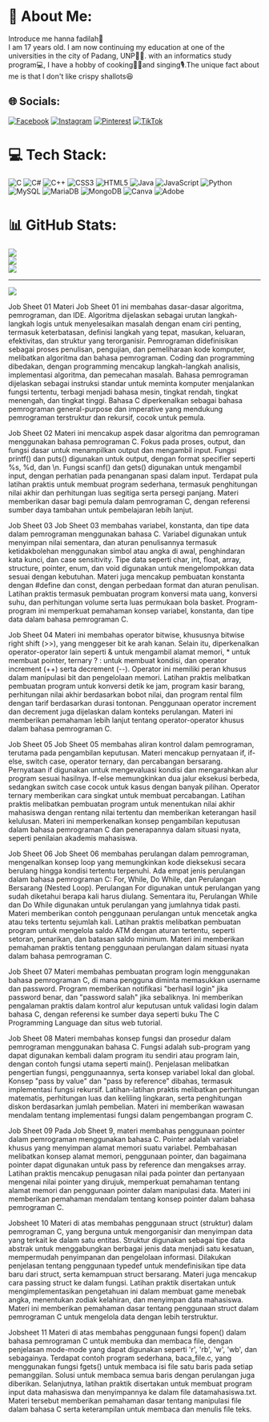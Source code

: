 # 💫 About Me:
Introduce me hanna fadilah👋<br>I am 17 years old. I am now continuing my education at one of the universities in the city of Padang, UNP👩‍🎓. with an informatics study program💻, I have a hobby of cooking👩‍🍳and singing🎙.The unique fact about me is that I don't like crispy shallots😆


## 🌐 Socials:
[![Facebook](https://img.shields.io/badge/Facebook-%231877F2.svg?logo=Facebook&logoColor=white)](https://facebook.com/Hannaa) [![Instagram](https://img.shields.io/badge/Instagram-%23E4405F.svg?logo=Instagram&logoColor=white)](https://instagram.com/hnnafdl) [![Pinterest](https://img.shields.io/badge/Pinterest-%23E60023.svg?logo=Pinterest&logoColor=white)](https://pinterest.com/hannafadhilah0859) [![TikTok](https://img.shields.io/badge/TikTok-%23000000.svg?logo=TikTok&logoColor=white)](https://tiktok.com/@user1234555710) 

# 💻 Tech Stack:
![C](https://img.shields.io/badge/c-%2300599C.svg?style=plastic&logo=c&logoColor=white) ![C#](https://img.shields.io/badge/c%23-%23239120.svg?style=plastic&logo=csharp&logoColor=white) ![C++](https://img.shields.io/badge/c++-%2300599C.svg?style=plastic&logo=c%2B%2B&logoColor=white) ![CSS3](https://img.shields.io/badge/css3-%231572B6.svg?style=plastic&logo=css3&logoColor=white) ![HTML5](https://img.shields.io/badge/html5-%23E34F26.svg?style=plastic&logo=html5&logoColor=white) ![Java](https://img.shields.io/badge/java-%23ED8B00.svg?style=plastic&logo=openjdk&logoColor=white) ![JavaScript](https://img.shields.io/badge/javascript-%23323330.svg?style=plastic&logo=javascript&logoColor=%23F7DF1E) ![Python](https://img.shields.io/badge/python-3670A0?style=plastic&logo=python&logoColor=ffdd54) ![MySQL](https://img.shields.io/badge/mysql-%2300000f.svg?style=plastic&logo=mysql&logoColor=white) ![MariaDB](https://img.shields.io/badge/MariaDB-003545?style=plastic&logo=mariadb&logoColor=white) ![MongoDB](https://img.shields.io/badge/MongoDB-%234ea94b.svg?style=plastic&logo=mongodb&logoColor=white) ![Canva](https://img.shields.io/badge/Canva-%2300C4CC.svg?style=plastic&logo=Canva&logoColor=white) ![Adobe](https://img.shields.io/badge/adobe-%23FF0000.svg?style=plastic&logo=adobe&logoColor=white)
# 📊 GitHub Stats:
![](https://github-readme-stats.vercel.app/api?username=nanaux&theme=bear&hide_border=false&include_all_commits=true&count_private=false)<br/>
![](https://github-readme-streak-stats.herokuapp.com/?user=nanaux&theme=bear&hide_border=false)<br/>
![](https://github-readme-stats.vercel.app/api/top-langs/?username=nanaux&theme=bear&hide_border=false&include_all_commits=true&count_private=false&layout=compact)

---
[![](https://visitcount.itsvg.in/api?id=nanaux&icon=0&color=5)](https://visitcount.itsvg.in)

<!-- Proudly created with GPRM ( https://gprm.itsvg.in ) -->
Job Sheet 01
Materi Job Sheet 01 ini membahas dasar-dasar algoritma, pemrograman, dan IDE. Algoritma dijelaskan sebagai urutan langkah-langkah logis untuk menyelesaikan masalah dengan enam ciri penting, termasuk keterbatasan, definisi langkah yang tepat, masukan, keluaran, efektivitas, dan struktur yang terorganisir. Pemrograman didefinisikan sebagai proses penulisan, pengujian, dan pemeliharaan kode komputer, melibatkan algoritma dan bahasa pemrograman. Coding dan programming dibedakan, dengan programming mencakup langkah-langkah analisis, implementasi algoritma, dan pemecahan masalah. Bahasa pemrograman dijelaskan sebagai instruksi standar untuk meminta komputer menjalankan fungsi tertentu, terbagi menjadi bahasa mesin, tingkat rendah, tingkat menengah, dan tingkat tinggi. Bahasa C diperkenalkan sebagai bahasa pemrograman general-purpose dan imperative yang mendukung pemrograman terstruktur dan rekursif, cocok untuk pemula.

Job Sheet 02
Materi ini mencakup aspek dasar algoritma dan pemrograman menggunakan bahasa pemrograman C. Fokus pada proses, output, dan fungsi dasar untuk menampilkan output dan mengambil input. Fungsi printf() dan puts() digunakan untuk output, dengan format specifier seperti %s, %d, dan \n. Fungsi scanf() dan gets() digunakan untuk mengambil input, dengan perhatian pada penanganan spasi dalam input. Terdapat pula latihan praktis untuk membuat program sederhana, termasuk penghitungan nilai akhir dan perhitungan luas segitiga serta persegi panjang. Materi memberikan dasar bagi pemula dalam pemrograman C, dengan referensi sumber daya tambahan untuk pembelajaran lebih lanjut.

Job Sheet 03
Job Sheet 03 membahas variabel, konstanta, dan tipe data dalam pemrograman menggunakan bahasa C. Variabel digunakan untuk menyimpan nilai sementara, dan aturan penulisannya termasuk ketidakbolehan menggunakan simbol atau angka di awal, penghindaran kata kunci, dan case sensitivity. Tipe data seperti char, int, float, array, structure, pointer, enum, dan void digunakan untuk mengelompokkan data sesuai dengan kebutuhan. Materi juga mencakup pembuatan konstanta dengan #define dan const, dengan perbedaan format dan aturan penulisan. Latihan praktis termasuk pembuatan program konversi mata uang, konversi suhu, dan perhitungan volume serta luas permukaan bola basket. Program-program ini memperkuat pemahaman konsep variabel, konstanta, dan tipe data dalam bahasa pemrograman C.

Job Sheet 04
Materi ini membahas operator bitwise, khususnya bitwise right shift (>>), yang menggeser bit ke arah kanan. Selain itu, diperkenalkan operator-operator lain seperti & untuk mengambil alamat memori, * untuk membuat pointer, ternary ? : untuk membuat kondisi, dan operator increment (++) serta decrement (--). Operator ini memiliki peran khusus dalam manipulasi bit dan pengelolaan memori. Latihan praktis melibatkan pembuatan program untuk konversi detik ke jam, program kasir barang, perhitungan nilai akhir berdasarkan bobot nilai, dan program rental film dengan tarif berdasarkan durasi tontonan. Penggunaan operator increment dan decrement juga dijelaskan dalam konteks perulangan. Materi ini memberikan pemahaman lebih lanjut tentang operator-operator khusus dalam bahasa pemrograman C.

Job Sheet 05
Job Sheet 05 membahas aliran kontrol dalam pemrograman, terutama pada pengambilan keputusan. Materi mencakup pernyataan if, if-else, switch case, operator ternary, dan percabangan bersarang. Pernyataan if digunakan untuk mengevaluasi kondisi dan mengarahkan alur program sesuai hasilnya. If-else memungkinkan dua jalur eksekusi berbeda, sedangkan switch case cocok untuk kasus dengan banyak pilihan. Operator ternary memberikan cara singkat untuk membuat percabangan. Latihan praktis melibatkan pembuatan program untuk menentukan nilai akhir mahasiswa dengan rentang nilai tertentu dan memberikan keterangan hasil kelulusan. Materi ini memperkenalkan konsep pengambilan keputusan dalam bahasa pemrograman C dan penerapannya dalam situasi nyata, seperti penilaian akademis mahasiswa.

Job Sheet 06
Job Sheet 06 membahas perulangan dalam pemrograman, mengenalkan konsep loop yang memungkinkan kode dieksekusi secara berulang hingga kondisi tertentu terpenuhi. Ada empat jenis perulangan dalam bahasa pemrograman C: For, While, Do While, dan Perulangan Bersarang (Nested Loop). Perulangan For digunakan untuk perulangan yang sudah diketahui berapa kali harus diulang. Sementara itu, Perulangan While dan Do While digunakan untuk perulangan yang jumlahnya tidak pasti. Materi memberikan contoh penggunaan perulangan untuk mencetak angka atau teks tertentu sejumlah kali. Latihan praktis melibatkan pembuatan program untuk mengelola saldo ATM dengan aturan tertentu, seperti setoran, penarikan, dan batasan saldo minimum. Materi ini memberikan pemahaman praktis tentang penggunaan perulangan dalam situasi nyata dalam bahasa pemrograman C.

Job Sheet 07
Materi membahas pembuatan program login menggunakan bahasa pemrograman C, di mana pengguna diminta memasukkan username dan password. Program memberikan notifikasi "berhasil login" jika password benar, dan "password salah" jika sebaliknya. Ini memberikan pengalaman praktis dalam kontrol alur keputusan untuk validasi login dalam bahasa C, dengan referensi ke sumber daya seperti buku The C Programming Language dan situs web tutorial.

Job Sheet 08
Materi membahas konsep fungsi dan prosedur dalam pemrograman menggunakan bahasa C. Fungsi adalah sub-program yang dapat digunakan kembali dalam program itu sendiri atau program lain, dengan contoh fungsi utama seperti main(). Penjelasan melibatkan pengertian fungsi, penggunaannya, serta konsep variabel lokal dan global. Konsep "pass by value" dan "pass by reference" dibahas, termasuk implementasi fungsi rekursif. Latihan-latihan praktis melibatkan perhitungan matematis, perhitungan luas dan keliling lingkaran, serta penghitungan diskon berdasarkan jumlah pembelian. Materi ini memberikan wawasan mendalam tentang implementasi fungsi dalam pengembangan program C.

Job Sheet 09
Pada Job Sheet 9, materi membahas penggunaan pointer dalam pemrograman menggunakan bahasa C. Pointer adalah variabel khusus yang menyimpan alamat memori suatu variabel. Pembahasan melibatkan konsep alamat memori, penggunaan pointer, dan bagaimana pointer dapat digunakan untuk pass by reference dan mengakses array. Latihan praktis mencakup penugasan nilai pada pointer dan pertanyaan mengenai nilai pointer yang dirujuk, memperkuat pemahaman tentang alamat memori dan penggunaan pointer dalam manipulasi data. Materi ini memberikan pemahaman mendalam tentang konsep pointer dalam bahasa pemrograman C.

Jobsheet 10
Materi di atas membahas penggunaan struct (struktur) dalam pemrograman C, yang berguna untuk mengorganisir dan menyimpan data yang terkait ke dalam satu entitas. Struktur digunakan sebagai tipe data abstrak untuk menggabungkan berbagai jenis data menjadi satu kesatuan, mempermudah penyimpanan dan pengelolaan informasi. Dilakukan penjelasan tentang penggunaan typedef untuk mendefinisikan tipe data baru dari struct, serta kemampuan struct bersarang. Materi juga mencakup cara passing struct ke dalam fungsi. Latihan praktik disertakan untuk mengimplementasikan pengetahuan ini dalam membuat game menebak angka, menentukan zodiak kelahiran, dan menyimpan data mahasiswa. Materi ini memberikan pemahaman dasar tentang penggunaan struct dalam pemrograman C untuk mengelola data dengan lebih terstruktur.

Jobsheet 11
Materi di atas membahas penggunaan fungsi fopen() dalam bahasa pemrograman C untuk membuka dan membaca file, dengan penjelasan mode-mode yang dapat digunakan seperti 'r', 'rb', 'w', 'wb', dan sebagainya. Terdapat contoh program sederhana, baca_file.c, yang menggunakan fungsi fgets() untuk membaca isi file satu baris pada setiap pemanggilan. Solusi untuk membaca semua baris dengan perulangan juga diberikan. Selanjutnya, latihan praktik disertakan untuk membuat program input data mahasiswa dan menyimpannya ke dalam file datamahasiswa.txt. Materi tersebut memberikan pemahaman dasar tentang manipulasi file dalam bahasa C serta keterampilan untuk membaca dan menulis file teks.
